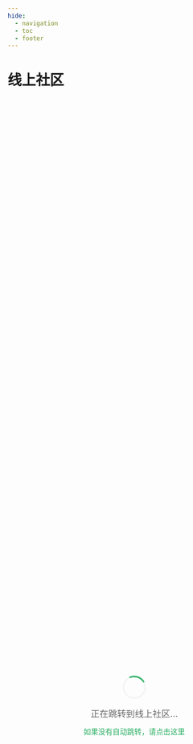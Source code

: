 ```yaml
---
hide:
  - navigation
  - toc
  - footer
---
```


# 线上社区

<div style="display: flex; align-items: center; justify-content: center; min-height: 60vh; text-align: center; padding: 1rem;">
  <div>
    <div style="margin-bottom: 1rem;">
      <div style="display: inline-block; width: 40px; height: 40px; border: 3px solid #f3f3f3; border-top: 3px solid #27ae60; border-radius: 50%; animation: spin 1s linear infinite;"></div>
    </div>
    <p style="font-size: 1.1rem; color: #666; margin: 0.5rem 0;">正在跳转到线上社区...</p>
    <p style="margin-top: 0.8rem;">
      <a href="https://act.thucps.com" style="color: #27ae60; text-decoration: none; font-size: 0.9rem;">如果没有自动跳转，请点击这里</a>
    </p>
  </div>
</div>

<style>
@keyframes spin {
  0% { transform: rotate(0deg); }
  100% { transform: rotate(360deg); }
}
/* 隐藏页面标题 */
.md-typeset h1:first-child {
  display: none;
}
</style>

<script>
// 延迟1秒后跳转，给用户看到加载效果
setTimeout(function() {
  window.location.href = "https://act.thucps.com";
}, 1000);
</script>